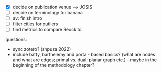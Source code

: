 - [x] decide on publication venue --> JOSIS 
- [ ] decide on terminology for banana
- [ ] av: finish intro
- [ ] filter cities for outliers 
- [ ] find metrics to compare Reock to

questions:
* sync zotero? (shpuza 2022)
* include batty, barthelemy and porta - based basics? (what are nodes and what are edges; primal vs. dual; planar graph etc.) - maybe in the beginning of the methodology chapter?
